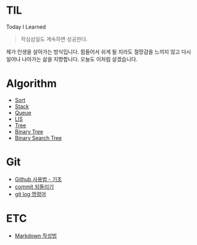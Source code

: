 # TIL
Today I Learned

> 작심삼일도 계속하면 성공한다.

제가 인생을 살아가는 방식입니다. 힘들어서 쉬게 될 지라도 절망감을 느끼지 않고 다시 일어나 나아가는 삶을 지향합니다. 오늘도 이처럼 살겠습니다.

# Algorithm
- [Sort](./Algorithm/sort.md)
- [Stack](./Algorithm/stack.md)
- [Queue](./Algorithm/queue.md)
- [LIS](./Algorithm/LIS.md)
- [Tree](./Algorithm/tree.md)
- [Binary Tree](./Algorithm/binary_tree.md)
- [Binary Search Tree](./Algorithm/binary_search_tree.md)

# Git
- [Github 사용법 - 기초](./Git/github_Foundation.md)
- [commit 되돌리기](./Git/github_커밋되돌리기.md)
- [git log 명령어](./Git/git_log.md)

# ETC
- [Markdown 작성법](./ETC/markdown.md)
